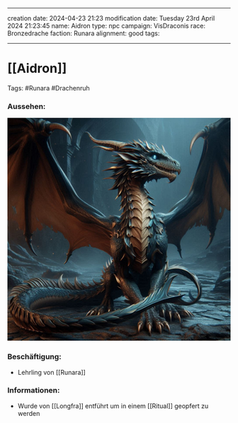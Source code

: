 
---
creation date: 2024-04-23 21:23 
modification date: Tuesday 23rd April 2024 21:23:45 
name: Aidron
type: npc 
campaign: VisDraconis
race: Bronzedrache
faction: Runara
alignment: good
tags:

--- 

# [[Aidron]]

Tags:  #Runara #Drachenruh 

### Aussehen:
![Aidron](../assets/images/NPCs/Aidron.png "young dragon wyrmling, bronze end blueish, full body shot, realistic, concept art, dark fantasy")

### Beschäftigung:
- Lehrling von [[Runara]]

### Informationen:
- Wurde von [[Longfra]] entführt um in einem [[Ritual]] geopfert zu werden
